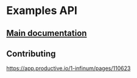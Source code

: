 # Examples API

## [Main documentation](https://openapi-guidelines.infinum.com/master/index.html#/)

## Contributing
https://app.productive.io/1-infinum/pages/110623
